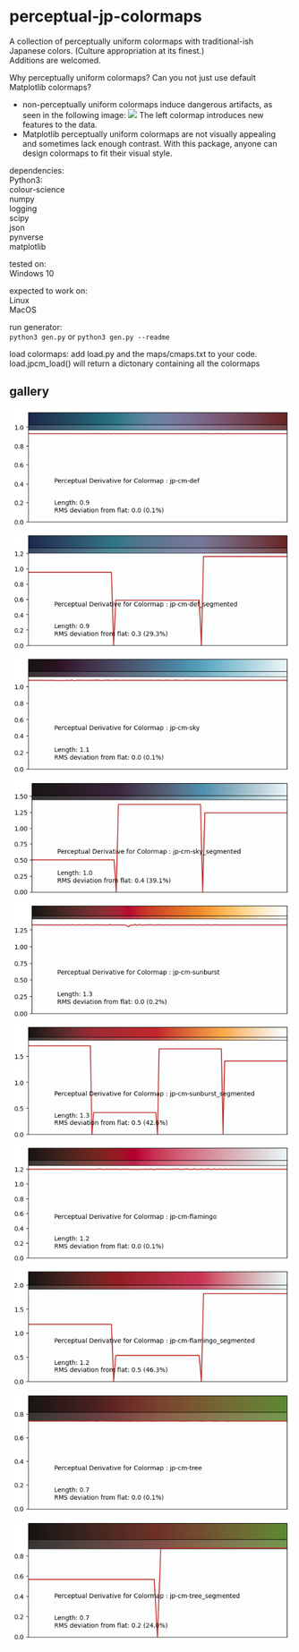 
# perceptual-jp-colormaps  
  
A collection of perceptually uniform colormaps with traditional-ish Japanese colors. (Culture appropriation at its finest.)  
Additions are welcomed.  

Why perceptually uniform colormaps? Can you not just use default Matplotlib colormaps?
- non-perceptually uniform colormaps induce dangerous artifacts, as seen in the following image:
![]("https://www.google.com/url?sa=i&url=https%3A%2F%2Friptutorial.com%2Fmatplotlib%2Fexample%2F11647%2Fperceptually-uniform-colormaps&psig=AOvVaw1KjvBycLJdebCWUmedr-St&ust=1644689847452000&source=images&cd=vfe&ved=0CAsQjRxqFwoTCPDuzKWh-PUCFQAAAAAdAAAAABAD")
The left colormap introduces new features to the data.
- Matplotlib perceptually uniform colormaps are not visually appealing and sometimes lack enough contrast.
With this package, anyone can design colormaps to fit their visual style.

dependencies:  
	Python3:  
		colour-science  
		numpy  
		logging  
		scipy  
		json  
		pynverse  
		matplotlib  
  
tested on:  
	Windows 10  
  
expected to work on:  
	Linux  
	MacOS  
  
run generator:   
    `python3 gen.py` or `python3 gen.py --readme`

load colormaps:
    add load.py and the maps/cmaps.txt to your code.
    load.jpcm_load() will return a dictonary containing all the colormaps

## gallery  

![](https://github.com/akhilsadam/perceptual-jp-colormaps/blob/master//maps/def.png?raw=true) ![](https://github.com/akhilsadam/perceptual-jp-colormaps/blob/master//maps/def_segmented.png?raw=true)  
![](https://github.com/akhilsadam/perceptual-jp-colormaps/blob/master//maps/sky.png?raw=true) ![](https://github.com/akhilsadam/perceptual-jp-colormaps/blob/master//maps/sky_segmented.png?raw=true)  
![](https://github.com/akhilsadam/perceptual-jp-colormaps/blob/master//maps/sunburst.png?raw=true) ![](https://github.com/akhilsadam/perceptual-jp-colormaps/blob/master//maps/sunburst_segmented.png?raw=true)  
![](https://github.com/akhilsadam/perceptual-jp-colormaps/blob/master//maps/flamingo.png?raw=true) ![](https://github.com/akhilsadam/perceptual-jp-colormaps/blob/master//maps/flamingo_segmented.png?raw=true)  
![](https://github.com/akhilsadam/perceptual-jp-colormaps/blob/master//maps/tree.png?raw=true) ![](https://github.com/akhilsadam/perceptual-jp-colormaps/blob/master//maps/tree_segmented.png?raw=true)